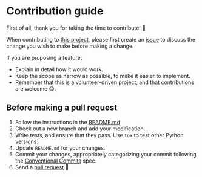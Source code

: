 # Contribution guide

First of all, thank you for taking the time to contribute! 🎉

When contributing to [this project](https://github.com/engineervix/hello-flit), please first create an [issue](https://github.com/engineervix/hello-flit/issues) to discuss the change you wish to make before making a change.

If you are proposing a feature:

- Explain in detail how it would work.
- Keep the scope as narrow as possible, to make it easier to implement.
- Remember that this is a volunteer-driven project, and that contributions are welcome 😊.

## Before making a pull request

1. Follow the instructions in the [README.md](./README.md)
2. Check out a new branch and add your modification.
3. Write tests, and ensure that they pass. Use `tox` to test other Python versions.
4. Update `README.md` for your changes.
5. Commit your changes, appropriately categorizing your commit following the [Conventional Commits](https://www.conventionalcommits.org/) spec.
6. Send a [pull request](https://github.com/engineervix/hello-flit/pulls) 🙏

